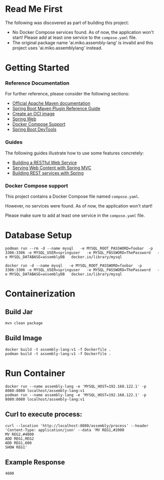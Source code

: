 # Read Me First
The following was discovered as part of building this project:

* No Docker Compose services found. As of now, the application won't start! Please add at least one service to the `compose.yaml` file.
* The original package name 'ai.miko.assembly-lang' is invalid and this project uses 'ai.miko.assemblylang' instead.

# Getting Started

### Reference Documentation
For further reference, please consider the following sections:

* [Official Apache Maven documentation](https://maven.apache.org/guides/index.html)
* [Spring Boot Maven Plugin Reference Guide](https://docs.spring.io/spring-boot/docs/3.2.5/maven-plugin/reference/html/)
* [Create an OCI image](https://docs.spring.io/spring-boot/docs/3.2.5/maven-plugin/reference/html/#build-image)
* [Spring Web](https://docs.spring.io/spring-boot/docs/3.2.5/reference/htmlsingle/index.html#web)
* [Docker Compose Support](https://docs.spring.io/spring-boot/docs/3.2.5/reference/htmlsingle/index.html#features.docker-compose)
* [Spring Boot DevTools](https://docs.spring.io/spring-boot/docs/3.2.5/reference/htmlsingle/index.html#using.devtools)

### Guides
The following guides illustrate how to use some features concretely:

* [Building a RESTful Web Service](https://spring.io/guides/gs/rest-service/)
* [Serving Web Content with Spring MVC](https://spring.io/guides/gs/serving-web-content/)
* [Building REST services with Spring](https://spring.io/guides/tutorials/rest/)

### Docker Compose support
This project contains a Docker Compose file named `compose.yaml`.

However, no services were found. As of now, the application won't start!

Please make sure to add at least one service in the `compose.yaml` file.

# Database Setup

    podman run --rm -d --name mysql   -e MYSQL_ROOT_PASSWORD=foobar  -p 3306:3306 -e MYSQL_USER=springuser   -e MYSQL_PASSWORD=ThePassword   -e MYSQL_DATABASE=assemblyDB   docker.io/library/mysql

    docker run -d --name mysql   -e MYSQL_ROOT_PASSWORD=foobar  -p 3306:3306 -e MYSQL_USER=springuser   -e MYSQL_PASSWORD=ThePassword   -e MYSQL_DATABASE=assemblyDB   docker.io/library/mysql

# Containerization

## Build Jar
    mvn clean package

## Build Image
    docker build -t assembly-lang:v1 -f Dockerfile .
    podman build -t assembly-lang:v1 -f Dockerfile .

# Run Container
    docker run --name assembly-lang -e 'MYSQL_HOST=192.168.122.1' -p 8080:8080 localhost/assembly-lang:v1
    podman run --name assembly-lang -e 'MYSQL_HOST=192.168.122.1' -p 8080:8080 localhost/assembly-lang:v1


## Curl to execute process:

    curl --location 'http://localhost:8080/assembly/process' --header 'Content-Type: application/json' --data 'MV REG1,#2000
    MV REG2,#4000
    ADD REG1,REG2
    ADD REG1,600
    SHOW REG1'


## Example Response

    4600
